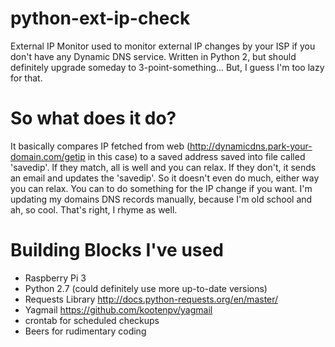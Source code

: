 # python-ext-ip-check
External IP Monitor used to monitor external IP changes by your ISP if you don't have any Dynamic DNS service.
Written in Python 2, but should definitely upgrade someday to 3-point-something... But, I guess I'm too lazy for that.

# So what does it do?
It basically compares IP fetched from web (http://dynamicdns.park-your-domain.com/getip in this case) to a saved address saved into file called 'savedip'. If they match, all is well and you can relax. If they don't, it sends an email and updates the 'savedip'. So it doesn't even do much, either way you can relax. You can to do something for the IP change if you want. I'm updating my domains DNS records manually, because I'm old school and ah, so cool. That's right, I rhyme as well.

# Building Blocks I've used
- Raspberry Pi 3
- Python 2.7 (could definitely use more up-to-date versions)
- Requests Library http://docs.python-requests.org/en/master/
- Yagmail https://github.com/kootenpv/yagmail 
- crontab for scheduled checkups
- Beers for rudimentary coding
